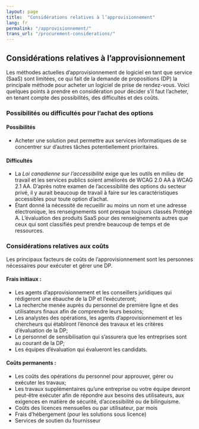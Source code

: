 ```yaml
---
layout: page
title:  "Considérations relatives à l’approvisionnement"
lang: fr
permalink: "/approvisionnement/"
trans_url: "/procurement-considerations/"
---
```


## Considérations relatives à l’approvisionnement

Les méthodes actuelles d’approvisionnement de logiciel en tant que service (SaaS) sont limitées, ce qui fait de la demande de propositions (DP) la principale méthode pour acheter un logiciel de prise de rendez-vous. Voici quelques points à prendre en considération pour décider s’il faut l’acheter, en tenant compte des possibilités, des difficultés et des coûts. 

### Possibilités ou difficultés pour l’achat des options 
#### Possibilités
- Acheter une solution peut permettre aux services informatiques de se concentrer sur d’autres tâches potentiellement prioritaires.

#### Difficultés
- La *Loi canadienne sur l’accessibilité* exige que les outils en milieu de travail et les services publics soient améliorés de WCAG 2.0 AA à WCAG 2.1 AA. D’après notre examen de l’accessibilité des options du secteur privé, il y aurait beaucoup de travail à faire sur les caractéristiques accessibles pour toute option d’achat. 
- Étant donné la nécessité de recueillir au moins un nom et une adresse électronique, les renseignements sont presque toujours classés Protégé A. L’évaluation des produits SaaS pour des renseignements autres que ceux qui sont classifiés peut prendre beaucoup de temps et de ressources. 

### Considérations relatives aux coûts
Les principaux facteurs de coûts de l’approvisionnement sont les personnes nécessaires pour exécuter et gérer une DP.

#### Frais initiaux :
- Les agents d’approvisionnement et les conseillers juridiques qui rédigeront une ébauche de la DP et l’exécuteront;
- La recherche menée auprès du personnel de première ligne et des utilisateurs finaux afin de comprendre leurs besoins;
- Les analystes des opérations, les agents d’approvisionnement et les chercheurs qui établiront l’énoncé des travaux et les critères d’évaluation de la DP;
- Le personnel de sensibilisation qui s’assurera que les entreprises sont au courant de la DP; 
- Les équipes d’évaluation qui évalueront les candidats.

#### Coûts permanents :
- Les coûts des opérations du personnel pour approuver, gérer ou exécuter les travaux;
- Les travaux supplémentaires qu’une entreprise ou votre équipe devront peut-être exécuter afin de répondre aux besoins des utilisateurs, aux exigences en matière de sécurité, d’accessibilité ou de bilinguisme. 
- Coûts des licences mensuelles ou par utilisateur, par mois 
- Frais d’hébergement (pour les solutions sous licence)
- Services de soutien du fournisseur
